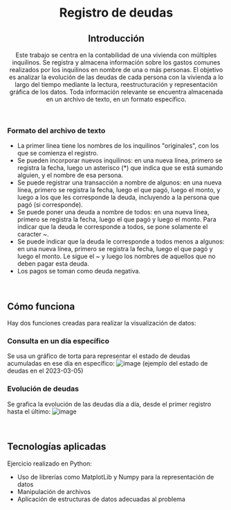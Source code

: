 <div align="center">
  <h1 align="center">
    Registro de deudas
  </h1>


## Introducción

<p>Este trabajo se centra en la contabilidad de una vivienda con múltiples inquilinos. 
  Se registra y almacena información sobre los gastos comunes realizados por los inquilinos en nombre de una o más personas. 
  El objetivo es analizar la evolución de las deudas de cada persona con la vivienda a lo largo del tiempo mediante la lectura, reestructuración y representación gráfica de los datos.
  Toda información relevante se encuentra almacenada en un archivo de texto, en un formato específico.
</p>

</div>
</br>

### Formato del archivo de texto

- La primer línea tiene los nombres de los inquilinos "originales", con los que se comienza el registro.
- Se pueden incorporar nuevos inquilinos:
  en una nueva línea, primero se registra la fecha, luego un asterisco (*) que indica que se está sumando alguien, y el nombre de esa persona.
- Se puede registrar una transacción a nombre de algunos:
  en una nueva línea, primero se registra la fecha, luego el que pagó, luego el monto, y luego a los que les corresponde la deuda, incluyendo a la persona que pagó (si corresponde).
- Se puede poner una deuda a nombre de todos:
  en una nueva línea, primero se registra la fecha, luego el que pagó y luego el monto. Para indicar que la deuda le corresponde a todos, se pone solamente el caracter ~.
- Se puede indicar que la deuda le corresponde a todos menos a algunos:
  en una nueva línea, primero se registra la fecha, luego el que pagó y luego el monto. Le sigue el ~ y luego los nombres de aquellos que no deben pagar esta deuda.
- Los pagos se toman como deuda negativa.

</br>

## Cómo funciona

Hay dos funciones creadas para realizar la visualización de datos:

### Consulta en un día específico

Se usa un gráfico de torta para representar el estado de deudas acumuladas en ese día en específico:
![image](https://github.com/user-attachments/assets/c8cc9284-557e-41d6-9ec4-268162b674f9)
(ejemplo del estado de deudas en el 2023-03-05)

### Evolución de deudas

Se grafica la evolución de las deudas día a día, desde el primer registro hasta el último:
![image](https://github.com/user-attachments/assets/ea5150b0-845d-4557-9982-e93f46e945de)

</br>


## Tecnologías aplicadas

Ejercicio realizado en Python:
- Uso de librerías como MatplotLib y Numpy para la representación de datos
- Manipulación de archivos
- Aplicación de estructuras de datos adecuadas al problema






